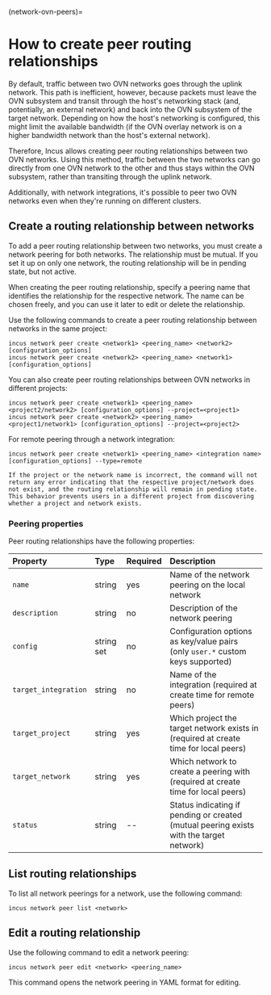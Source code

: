 (network-ovn-peers)=
# How to create peer routing relationships

By default, traffic between two OVN networks goes through the uplink network.
This path is inefficient, however, because packets must leave the OVN subsystem and transit through the host's networking stack (and, potentially, an external network) and back into the OVN subsystem of the target network.
Depending on how the host's networking is configured, this might limit the available bandwidth (if the OVN overlay network is on a higher bandwidth network than the host's external network).

Therefore, Incus allows creating peer routing relationships between two OVN networks.
Using this method, traffic between the two networks can go directly from one OVN network to the other and thus stays within the OVN subsystem, rather than transiting through the uplink network.

Additionally, with network integrations, it's possible to peer two OVN networks even when they're running on different clusters.

## Create a routing relationship between networks

To add a peer routing relationship between two networks, you must create a network peering for both networks.
The relationship must be mutual.
If you set it up on only one network, the routing relationship will be in pending state, but not active.

When creating the peer routing relationship, specify a peering name that identifies the relationship for the respective network.
The name can be chosen freely, and you can use it later to edit or delete the relationship.

Use the following commands to create a peer routing relationship between networks in the same project:

    incus network peer create <network1> <peering_name> <network2> [configuration_options]
    incus network peer create <network2> <peering_name> <network1> [configuration_options]

You can also create peer routing relationships between OVN networks in different projects:

    incus network peer create <network1> <peering_name> <project2/network2> [configuration_options] --project=<project1>
    incus network peer create <network2> <peering_name> <project1/network1> [configuration_options] --project=<project2>

For remote peering through a network integration:

    incus network peer create <network1> <peering_name> <integration name> [configuration_options] --type=remote

```{important}
If the project or the network name is incorrect, the command will not return any error indicating that the respective project/network does not exist, and the routing relationship will remain in pending state.
This behavior prevents users in a different project from discovering whether a project and network exists.
```

### Peering properties

Peer routing relationships have the following properties:

| Property             | Type       | Required | Description                                                                             |
| :---                 | :---       | :---     | :---                                                                                    |
| `name`               | string     | yes      | Name of the network peering on the local network                                        |
| `description`        | string     | no       | Description of the network peering                                                      |
| `config`             | string set | no       | Configuration options as key/value pairs (only `user.*` custom keys supported)          |
| `target_integration` | string     | no       | Name of the integration (required at create time for remote peers)                      |
| `target_project`     | string     | yes      | Which project the target network exists in (required at create time for local peers)    |
| `target_network`     | string     | yes      | Which network to create a peering with (required at create time for local peers)        |
| `status`             | string     | --       | Status indicating if pending or created (mutual peering exists with the target network) |

## List routing relationships

To list all network peerings for a network, use the following command:

    incus network peer list <network>

## Edit a routing relationship

Use the following command to edit a network peering:

    incus network peer edit <network> <peering_name>

This command opens the network peering in YAML format for editing.
